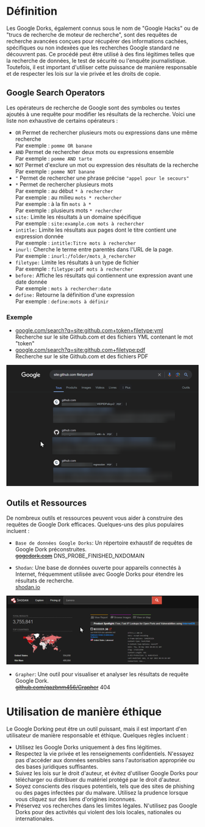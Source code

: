 # Définition

Les Google Dorks, également connus sous le nom de "Google Hacks" ou de "trucs de recherche de moteur de recherche", sont des requêtes de recherche avancées conçues pour récupérer des informations cachées, spécifiques ou non indexées que les recherches Google standard ne découvrent pas. Ce procédé peut être utilisé à des fins légitimes telles que la recherche de données, le test de sécurité ou l'enquête journalistique. Toutefois, il est important d'utiliser cette puissance de manière responsable et de respecter les lois sur la vie privée et les droits de copie.

## Google Search Operators

Les opérateurs de recherche de Google sont des symboles ou textes ajoutés à une requête pour modifier les résultats de la recherche. Voici une liste non exhaustive de certains opérateurs :

- `OR` Permet de rechercher plusieurs mots ou expressions dans une même recherche  
Par exemple : `pomme OR banane`
- `AND` Permet de rechercher deux mots ou expressions ensemble  
Par exemple : `pomme AND tarte`
- `NOT` Permet d'exclure un mot ou expression des résultats de la recherche  
Par exemple : `pomme NOT banane`
- `"` Permet de rechercher une phrase précise `"appel pour le secours"`
- `*` Permet de rechercher plusieurs mots  
Par exemple : au début `* à rechercher`  
Par exemple : au milieu `mots * rechercher`  
Par exemple : à la fin `mots à *`  
Par exemple : plusieurs mots `* rechercher`
- `site:` Limite les résultats à un domaine spécifique  
Par exemple : `site:example.com mots à rechercher`
- `intitle:` Limite les résultats aux pages dont le titre contient une expression donnée  
Par exemple : `intitle:Titre mots à rechercher`
- `inurl:` Cherche le terme entre parentès dans l'URL de la page.  
Par exemple : `inurl:/folder/mots_à_rechercher`
- `filetype:` Limite les résultats à un type de fichier  
Par exemple : `filetype:pdf mots à rechercher`
- `before:` Affiche les résultats qui contiennent une expression avant une date donnée  
Par exemple : `mots à rechercher:date`
- `define:` Retourne la définition d'une expression  
Par exemple : `define:mots à définir`

### Exemple
- [google.com/search?q=site:github.com+token+filetype:yml](https://www.google.com/search?q=site:github.com+token+filetype:pdf)  
Recherche sur le site Github.com et des fichiers YML contenant le mot "token"
- [google.com/search?q=site:github.com+filetype:pdf](https://www.google.com/search?q=site:github.com+filetype:pdf)  
Recherche sur le site Github.com et des fichiers PDF

![Google](/note/assets/images/google-dork.png)

## Outils et Ressources

De nombreux outils et ressources peuvent vous aider à construire des requêtes de Google Dork efficaces. Quelques-uns des plus populaires incluent :

- `Base de données Google Dorks`: Un répertoire exhaustif de requêtes de Google Dork préconstruites.  
~~[gogedork.com](https://www.gogedork.com/)~~ DNS_PROBE_FINISHED_NXDOMAIN

- `Shodan`: Une base de données ouverte pour appareils connectés à Internet, fréquemment utilisée avec Google Dorks pour étendre les résultats de recherche.  
[shodan.io](https://www.shodan.io/)

![chrome_dBMhgWpLBV](/note/assets/images/Shodan.png)

- `Grapher`: Une outil pour visualiser et analyser les résultats de requête Google Dork.  
~~[github.com/qazbnm456/Grapher](https://github.com/qazbnm456/Grapher)~~ 404

# Utilisation de manière éthique

Le Google Dorking peut être un outil puissant, mais il est important d'en utilisateur de manière responsable et éthique. Quelques règles incluent :

- Utilisez les Google Dorks uniquement à des fins légitimes.
- Respectez la vie privée et les renseignements confidentiels. N'essayez pas d'accéder aux données sensibles sans l'autorisation appropriée ou des bases juridiques suffisantes.
- Suivez les lois sur le droit d'auteur, et évitez d'utiliser Google Dorks pour télécharger ou distribuer du matériel protégé par le droit d'auteur.
- Soyez conscients des risques potentiels, tels que des sites de phishing ou des pages infectées par du malware. Utilisez la prudence lorsque vous cliquez sur des liens d'origines inconnues.
- Préservez vos recherches dans les limites légales. N'utilisez pas Google Dorks pour des activités qui violent des lois locales, nationales ou internationales.
